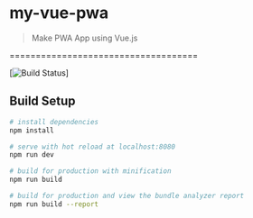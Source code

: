 # my-vue-pwa

> Make PWA App using Vue.js

====================================

[![Build Status](https://travis-ci.org/Ellipse120/vue-pwa-app.svg?branch=master)]

## Build Setup

``` bash
# install dependencies
npm install

# serve with hot reload at localhost:8080
npm run dev

# build for production with minification
npm run build

# build for production and view the bundle analyzer report
npm run build --report
```
